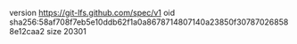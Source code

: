 version https://git-lfs.github.com/spec/v1
oid sha256:58af708f7eb5e10ddb62f1a0a8678714807140a23850f307870268588e12caa2
size 20301
